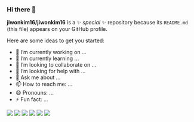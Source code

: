 ### Hi there 👋


**jiwonkim16/jiwonkim16** is a ✨ _special_ ✨ repository because its `README.md` (this file) appears on your GitHub profile.

Here are some ideas to get you started:

- 🔭 I’m currently working on ...
- 🌱 I’m currently learning ...
- 👯 I’m looking to collaborate on ...
- 🤔 I’m looking for help with ...
- 💬 Ask me about ...
- 📫 How to reach me: ...
- 😄 Pronouns: ...
- ⚡ Fun fact: ...

<img src="https://img.shields.io/badge/TypeScript-3178C6?style=flat&logo=TypeScript&logoColor=white"/>
<img src="https://img.shields.io/badge/React-#61DAFB?style=flat&logo=#61DAFB&logoColor=white"/>
<img src="https://img.shields.io/badge/Next.js-3178C6?style=flat&logo=#000000&logoColor=white"/>
<img src="https://img.shields.io/badge/JavaScript-3178C6?style=flat&logo=#F7DF1E&logoColor=white"/>
<img src="https://img.shields.io/badge/Tailwind-3178C6?style=flat&logo=#06B6D4&logoColor=white"/>
<img src="https://img.shields.io/badge/React-query-3178C6?style=flat&logo=#FF4154&logoColor=white"/>
